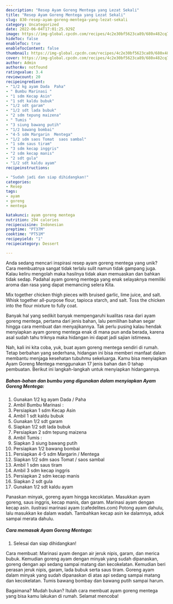 ```yaml
---
description: "Resep Ayam Goreng Mentega yang Lezat Sekali"
title: "Resep Ayam Goreng Mentega yang Lezat Sekali"
slug: 830-resep-ayam-goreng-mentega-yang-lezat-sekali
category: Uncategorized
date: 2022-06-04T17:01:25.929Z
image: https://img-global.cpcdn.com/recipes/4c2e30bf5623ca89/680x482cq70/ayam-goreng-mentega-foto-resep-utama.jpg
hideToc: false
enableToc: true
enableTocContent: false
thumbnail: https://img-global.cpcdn.com/recipes/4c2e30bf5623ca89/680x482cq70/ayam-goreng-mentega-foto-resep-utama.jpg
cover: https://img-global.cpcdn.com/recipes/4c2e30bf5623ca89/680x482cq70/ayam-goreng-mentega-foto-resep-utama.jpg
author: Admin
authorAv: notfound
ratingvalue: 3.4
reviewcount: 20
recipeingredient:
- "1/2 kg ayam Dada  Paha"
- " Bumbu Marinasi "
- "1 sdm Kecap Asin"
- "1 sdt kaldu bubuk"
- "1/2 sdt garam"
- "1/2 sdt lada bubuk"
- "2 sdm tepung maizena"
- " Tumis "
- "3 siung bawang putih"
- "1/2 bawang bombai"
- "4-5 sdm Margarin  Mentega"
- "1/2 sdm saos Tomat  saos sambal"
- "1 sdm saus tiram"
- "3 sdm kecap inggris"
- "2 sdm kecap manis"
- "2 sdt gula"
- "1/2 sdt kaldu ayam"
recipeinstructions:

- "Sudah jadi dan siap dihidangkan!"
categories:
- Resep
tags:
- ayam
- goreng
- mentega

katakunci: ayam goreng mentega 
nutrition: 294 calories
recipecuisine: Indonesian
preptime: "PT37M"
cooktime: "PT51M"
recipeyield: "1"
recipecategory: Dessert

---
```





Anda sedang mencari inspirasi resep ayam goreng mentega yang unik? Cara membuatnya sangat tidak terlalu sulit namun tidak gampang juga. Kalau keliru mengolah maka hasilnya tidak akan memuaskan dan bahkan tidak sedap. Padahal ayam goreng mentega yang enak selayaknya memiliki aroma dan rasa yang dapat memancing selera Kita.





Mix together chicken thigh pieces with bruised garlic, lime juice, and salt. Whisk together all-purpose flour, tapioca starch, and salt. Toss the chicken into the flour mixture to fully coat.

Banyak hal yang sedikit banyak mempengaruhi kualitas rasa dari ayam goreng mentega, pertama dari jenis bahan, lalu pemilihan bahan segar hingga cara membuat dan menyajikannya. Tak perlu pusing kalau hendak menyiapkan ayam goreng mentega enak di mana pun anda berada, karena asal sudah tahu triknya maka hidangan ini dapat jadi sajian istimewa.






Nah, kali ini kita coba, yuk, buat ayam goreng mentega sendiri di rumah. Tetap berbahan yang sederhana, hidangan ini bisa memberi manfaat dalam membantu menjaga kesehatan tubuhmu sekeluarga. Kamu bisa menyiapkan Ayam Goreng Mentega menggunakan 17 jenis bahan dan 0 tahap pembuatan. Berikut ini langkah-langkah untuk menyiapkan hidangannya.

<!--inarticleads1-->

##### Bahan-bahan dan bumbu yang digunakan dalam menyiapkan Ayam Goreng Mentega:

1. Gunakan 1/2 kg ayam Dada / Paha
1. Ambil  Bumbu Marinasi :
1. Persiapkan 1 sdm Kecap Asin
1. Ambil 1 sdt kaldu bubuk
1. Gunakan 1/2 sdt garam
1. Siapkan 1/2 sdt lada bubuk
1. Persiapkan 2 sdm tepung maizena
1. Ambil  Tumis :
1. Siapkan 3 siung bawang putih
1. Persiapkan 1/2 bawang bombai
1. Persiapkan 4-5 sdm Margarin / Mentega
1. Siapkan 1/2 sdm saos Tomat / saos sambal
1. Ambil 1 sdm saus tiram
1. Ambil 3 sdm kecap inggris
1. Persiapkan 2 sdm kecap manis
1. Siapkan 2 sdt gula
1. Gunakan 1/2 sdt kaldu ayam


Panaskan minyak, goreng ayam hingga kecoklatan. Masukkan ayam goreng, saus inggris, kecap manis, dan garam. Marinasi ayam dengan kecap asin. ilustrasi marinasi ayam (cafedelites.com) Potong ayam dahulu, lalu masukkan ke dalam wadah. Tambahkan kecap asin ke dalamnya, aduk sampai merata dahulu. 

<!--inarticleads2-->

##### Cara memasak Ayam Goreng Mentega:


1. Selesai dan siap dihidangkan!

Cara membuat: Marinasi ayam dengan air jeruk nipis, garam, dan merica bubuk. Kemudian goreng ayam dengan minyak yang sudah dipanaskan, goreng dengan api sedang sampai matang dan kecokelatan. Kemudian beri perasan jeruk nipis, garam, lada bubuk serta saus tiram. Goreng ayam dalam minyak yang sudah dipanaskan di atas api sedang sampai matang dan kecokelatan. Tumis bawang bombay dan bawang putih sampai harum. 

Bagaimana? Mudah bukan? Itulah cara membuat ayam goreng mentega yang bisa kamu lakukan di rumah. Selamat mencoba!
